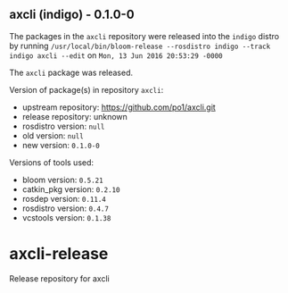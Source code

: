 ## axcli (indigo) - 0.1.0-0

The packages in the `axcli` repository were released into the `indigo` distro by running `/usr/local/bin/bloom-release --rosdistro indigo --track indigo axcli --edit` on `Mon, 13 Jun 2016 20:53:29 -0000`

The `axcli` package was released.

Version of package(s) in repository `axcli`:

- upstream repository: https://github.com/po1/axcli.git
- release repository: unknown
- rosdistro version: `null`
- old version: `null`
- new version: `0.1.0-0`

Versions of tools used:

- bloom version: `0.5.21`
- catkin_pkg version: `0.2.10`
- rosdep version: `0.11.4`
- rosdistro version: `0.4.7`
- vcstools version: `0.1.38`


# axcli-release
Release repository for axcli
